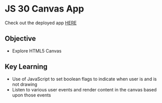 # JS 30 Canvas App #
Check out the deployed app [HERE](https://cbarber1984.github.io/js30-canvas-draw/)

## Objective ##
- Explore HTML5 Canvas

## Key Learning ##
- Use of JavaScript to set boolean flags to indicate when user is and is not drawing
- Listen to various user events and render content in the canvas based upon those events
